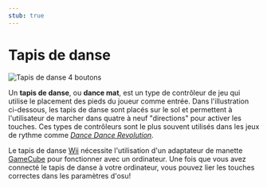 ```yaml
---
stub: true
---
```


# Tapis de danse

![](img/dance-pad.jpg "Tapis de danse 4 boutons")

Un **tapis de danse**, ou **dance mat**, est un type de contrôleur de jeu qui utilise le placement des pieds du joueur comme entrée. Dans l'illustration ci-dessous, les tapis de danse sont placés sur le sol et permettent à l'utilisateur de marcher dans quatre à neuf "directions" pour activer les touches. Ces types de contrôleurs sont le plus souvent utilisés dans les jeux de rythme comme *[Dance Dance Revolution](https://fr.wikipedia.org/wiki/Dance_Dance_Revolution "Wikipédia")*.

Le tapis de danse [Wii](https://fr.wikipedia.org/wiki/Wii "Wikipédia") nécessite l'utilisation d'un adaptateur de manette [GameCube](https://fr.wikipedia.org/wiki/GameCube "Wikipédia") pour fonctionner avec un ordinateur. Une fois que vous avez connecté le tapis de danse à votre ordinateur, vous pouvez lier les touches correctes dans les paramètres d'osu!
